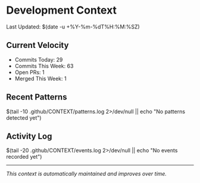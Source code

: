 # Development Context

Last Updated: $(date -u +%Y-%m-%dT%H:%M:%SZ)

## Current Velocity
- Commits Today: 29
- Commits This Week: 63
- Open PRs: 1
- Merged This Week: 1

## Recent Patterns
$(tail -10 .github/CONTEXT/patterns.log 2>/dev/null || echo "No patterns detected yet")

## Activity Log
$(tail -20 .github/CONTEXT/events.log 2>/dev/null || echo "No events recorded yet")

---
*This context is automatically maintained and improves over time.*
